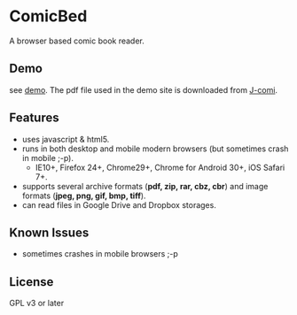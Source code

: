 # ComicBed
A browser based comic book reader.

## Demo
see [demo](http://seikichi.github.io/comicbed/#?url=comicbed/LH01_hq.pdf&screen.viewMode=TwoPage&screen.pageDirection=R2L). The pdf file used in the demo site is downloaded from [J-comi](http://www.j-comi.jp/book/comic/1).

## Features
+ uses javascript & html5.
+ runs in both desktop and mobile modern browsers (but sometimes crash in mobile ;-p).
  + IE10+, Firefox 24+, Chrome29+, Chrome for Android 30+, iOS Safari 7+.
+ supports several archive formats (**pdf, zip, rar, cbz, cbr**) and image formats (**jpeg, png, gif, bmp, tiff**).
+ can read files in Google Drive and Dropbox storages.

## Known Issues
+ sometimes crashes in mobile browsers ;-p

## License
GPL v3 or later
